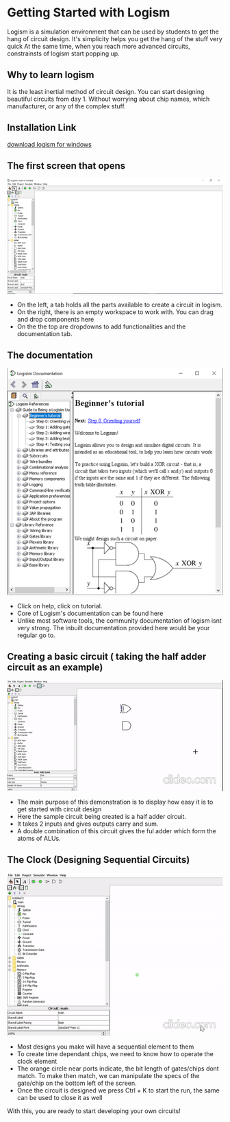 

# Getting Started with Logism 

Logism is a simulation environment that can be used by students to get the hang of circuit design. 
It's simplicity helps you get the hang of the stuff very quick
At the same time, when you reach more advanced circuits, constrainsts of logism start popping up.

## Why to learn logism


It is the least inertial method of circuit design. You can start designing beautiful circuits from day 1. Without worrying about chip names, which manufacturer, or any of the complex stuff. 


## Installation Link


[download logism for windows](https://sourceforge.net/projects/circuit/)


## The first screen that opens


![empty logism screen](https://github.com/ninja3011/logismtutorial/blob/gh-pages/ltut1.PNG)

- On the left, a tab holds all the parts available to create a circuit in logism.
- On the right, there is an empty workspace to work with. You can drag and drop components here
- On the the top are dropdowns to add functionalities and the documentation tab.


## The documentation 


![logism documentation](https://github.com/ninja3011/logismtutorial/blob/gh-pages/ltut2.PNG)


- Click on help, click on tutorial.
- Core of Logism's documentation can be found here
- Unlike most software tools, the community documentation of logism isnt very strong. The inbuilt documentation provided here would be your regular go to.


## Creating a basic circuit ( taking the half adder circuit as an example)


![making a half adder circuit](https://github.com/ninja3011/logismtutorial/blob/gh-pages/halfadder.gif)
- The main purpose of this demonstration is to display how easy it is to get started with circuit design
- Here the sample circuit being created is a half adder circuit.
- It takes 2 inputs and gives outputs carry and sum. 
- A double combination of this circuit gives the ful adder which form the atoms of ALUs. 

## The Clock (Designing Sequential Circuits)

![counter](https://github.com/ninja3011/logismtutorial/blob/gh-pages/counter.gif)

- Most designs you make will have a sequential element to them
- To create time dependant chips, we need to know how to operate the clock element
- The orange circle near ports indicate, the bit length of gates/chips dont match.
  To make then match, we can manipulate the specs of the gate/chip on the bottom left of the screen.
- Once the circuit is designed we press Ctrl + K to start the run, the same can be used to close it as well


With this, you are ready to start developing your own circuits!


